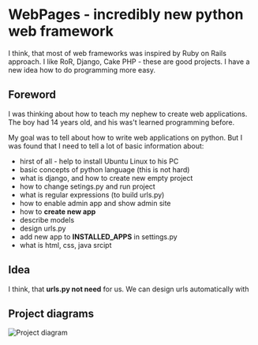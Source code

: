 WebPages - incredibly **new** python web framework
=======

I think, that most of web frameworks was inspired by Ruby on Rails approach.
I like RoR, Django, Cake PHP - these are good projects.
I have a new idea how to do programming more easy.


Foreword
--------

I was thinking about how to teach my nephew to create web applications. The boy had 14 years old, and his was't learned programming before.

My goal was to tell about how to write web applications on python. But I was found that I need to tell a lot of basic information about:
 - hirst of all - help to install Ubuntu Linux to his PC
 - basic concepts of python language (this is not hard)
 - what is django, and how to create new empty project
 - how to change setings.py and run project
  - what is regular expressions (to build urls.py)
  - how to enable admin app and show admin site
 - how to **create new app**
  - describe models
  - design urls.py
  - add new app to **INSTALLED_APPS** in settings.py
 - what is html, css, java srcipt


Idea
--------

I think, that **urls.py not need** for us. We can design urls automatically with 


Project diagrams
--------

![Project diagram](https://raw.github.com/1st/webpages/master/rapidpy_framework_diagram.png "Project diagram")
